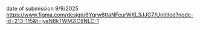 date of submission 9/9/2025
https://www.figma.com/design/6Yqrw6ttaNFeurWKL3JJG7/Untitled?node-id=213-115&t=jyeN8kTWM2lC8NLC-1